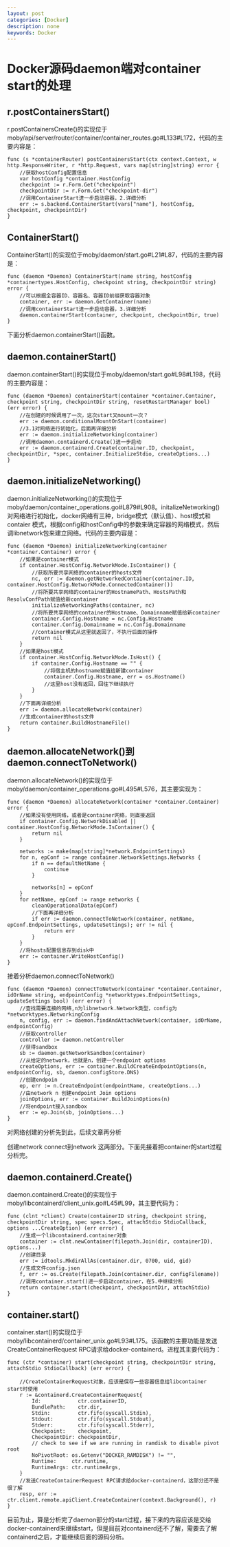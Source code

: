 ```yaml
---
layout: post
categories: [Docker]
description: none
keywords: Docker
---
```

# Docker源码daemon端对container start的处理

## r.postContainersStart()
r.postContainersCreate()的实现位于moby/api/server/router/container/container_routes.go#L133#L172，代码的主要内容是：
```
func (s *containerRouter) postContainersStart(ctx context.Context, w http.ResponseWriter, r *http.Request, vars map[string]string) error {
	//获取hostConfig配置信息
	var hostConfig *container.HostConfig
	checkpoint := r.Form.Get("checkpoint")
	checkpointDir := r.Form.Get("checkpoint-dir")
	//调用ContainerStart进一步启动容器，2.详细分析
	err := s.backend.ContainerStart(vars["name"], hostConfig, checkpoint, checkpointDir)
}
```

## ContainerStart()
ContainerStart()的实现位于moby/daemon/start.go#L21#L87，代码的主要内容是：
```
func (daemon *Daemon) ContainerStart(name string, hostConfig *containertypes.HostConfig, checkpoint string, checkpointDir string) error {
	//可以根据全容器ID、容器名、容器ID前缀获取容器对象
	container, err := daemon.GetContainer(name)
	//调用containerStart进一步启动容器，3.详细分析
	daemon.containerStart(container, checkpoint, checkpointDir, true)
}
```
下面分析daemon.containerStart()函数。

## daemon.containerStart()
daemon.containerStart()的实现位于moby/daemon/start.go#L98#L198，代码的主要内容是：
```
func (daemon *Daemon) containerStart(container *container.Container, checkpoint string, checkpointDir string, resetRestartManager bool) (err error) {
	//在创建的时候调用了一次，这次start又mount一次？
	err := daemon.conditionalMountOnStart(container)
	//3.1对网络进行初始化，后面再详细分析
	err := daemon.initializeNetworking(container)
	//调用daemon.containerd.Create()进一步启动
	err := daemon.containerd.Create(container.ID, checkpoint, checkpointDir, *spec, container.InitializeStdio, createOptions...)
}
```

## daemon.initializeNetworking()
daemon.initializeNetworking()的实现位于moby/daemon/container_operations.go#L879#L908。initalizeNetworking()对网络进行初始化，docker网络有三种，bridge模式（默认值）、host模式和contaier 模式，根据config和hostConfig中的参数来确定容器的网络模式，然后调libnetwork包来建立网络。代码的主要内容是：
```
func (daemon *Daemon) initializeNetworking(container *container.Container) error {
	//如果是container模式
	if container.HostConfig.NetworkMode.IsContainer() {
		//获取所要共享网络的container的hosts文件
		nc, err := daemon.getNetworkedContainer(container.ID, container.HostConfig.NetworkMode.ConnectedContainer())
		//将所要共享网络的container的HostnamePath、HostsPath和ResolvConfPath赋值给新container
		initializeNetworkingPaths(container, nc)
		//将所要共享网络的container的Hostname、Domainname赋值给新container
		container.Config.Hostname = nc.Config.Hostname
		container.Config.Domainname = nc.Config.Domainname
		//container模式从这里就返回了，不执行后面的操作
		return nil
	}
	//如果是host模式
	if container.HostConfig.NetworkMode.IsHost() {
		if container.Config.Hostname == "" {
			//将宿主机的hostname赋值给新建container
			container.Config.Hostname, err = os.Hostname()
			//这里host没有返回，回往下继续执行
		}
	}
	//下面再详细分析
	err := daemon.allocateNetwork(container)
	//生成container的hosts文件
	return container.BuildHostnameFile()
}
```

## daemon.allocateNetwork()到daemon.connectToNetwork()
daemon.allocateNetwork()的实现位于moby/daemon/container_operations.go#L495#L576，其主要实现为：
```
func (daemon *Daemon) allocateNetwork(container *container.Container) error {
	//如果没有使用网络，或者是container网络，则直接返回
	if container.Config.NetworkDisabled || container.HostConfig.NetworkMode.IsContainer() {
		return nil
	}
	
	networks := make(map[string]*network.EndpointSettings)
	for n, epConf := range container.NetworkSettings.Networks {
		if n == defaultNetName {
			continue
		}

		networks[n] = epConf
	}		
	for netName, epConf := range networks {
		cleanOperationalData(epConf)
		//下面再详细分析
		if err := daemon.connectToNetwork(container, netName, epConf.EndpointSettings, updateSettings); err != nil {
			return err
		}
	}
	//将hosts配置信息存到disk中
	err := container.WriteHostConfig()
}
```
接着分析daemon.connectToNetwork()
```
func (daemon *Daemon) connectToNetwork(container *container.Container, idOrName string, endpointConfig *networktypes.EndpointSettings, updateSettings bool) (err error) {
	//查找需要连接的网络,n为libnetwork.Network类型，config为*networktypes.NetworkingConfig
	n, config, err := daemon.findAndAttachNetwork(container, idOrName, endpointConfig)
	//获取controller
	controller := daemon.netController
	//获得sandbox
	sb := daemon.getNetworkSandbox(container)
	//从给定的network，也就是n，创建一个endpoint options
	createOptions, err := container.BuildCreateEndpointOptions(n, endpointConfig, sb, daemon.configStore.DNS)
	//创建endpoin
	ep, err := n.CreateEndpoint(endpointName, createOptions...)
	//由network n 创建endpoint Join options
	joinOptions, err := container.BuildJoinOptions(n)
	//将endpoint接入sandbox
	err := ep.Join(sb, joinOptions...)
}
```
对网络创建的分析先到此，后续文章再分析

创建network
connect到network
这两部分。下面先接着把container的start过程分析完。

## daemon.containerd.Create()
daemon.containerd.Create()的实现位于moby/libcontainerd/client_unix.go#L45#L99，其主要代码为：
```
func (clnt *client) Create(containerID string, checkpoint string, checkpointDir string, spec specs.Spec, attachStdio StdioCallback, options ...CreateOption) (err error) {
	//生成一个libcontainerd.container对象
	container := clnt.newContainer(filepath.Join(dir, containerID), options...)
	//创建目录
	err := idtools.MkdirAllAs(container.dir, 0700, uid, gid)
	//生成文件config.json
	f, err := os.Create(filepath.Join(container.dir, configFilename))
	//调用container.start()进一步启动container，在5.中继续分析
	return container.start(checkpoint, checkpointDir, attachStdio)
}
```

## container.start()
container.start()的实现位于moby/libcontainerd/container_unix.go#L93#L175。该函数的主要功能是发送CreateContainerRequest RPC请求给docker-containerd。进程其主要代码为：
```
func (ctr *container) start(checkpoint string, checkpointDir string, attachStdio StdioCallback) (err error) {
	
	//CreateContainerRequest对象，应该是保存一些容器信息给libcontainer start时使用
	r := &containerd.CreateContainerRequest{
		Id:            ctr.containerID,
		BundlePath:    ctr.dir,
		Stdin:         ctr.fifo(syscall.Stdin),
		Stdout:        ctr.fifo(syscall.Stdout),
		Stderr:        ctr.fifo(syscall.Stderr),
		Checkpoint:    checkpoint,
		CheckpointDir: checkpointDir,
		// check to see if we are running in ramdisk to disable pivot root
		NoPivotRoot: os.Getenv("DOCKER_RAMDISK") != "",
		Runtime:     ctr.runtime,
		RuntimeArgs: ctr.runtimeArgs,
	}	
	//发送CreateContainerRequest RPC请求给docker-containerd，这部分还不是很了解
	resp, err := ctr.client.remote.apiClient.CreateContainer(context.Background(), r)
}
```
目前为止，算是分析完了daemon部分的start过程，接下来的内容应该是交给docker-containerd来继续start，但是目前对containerd还不了解，需要去了解containerd之后，才能继续后面的源码分析。